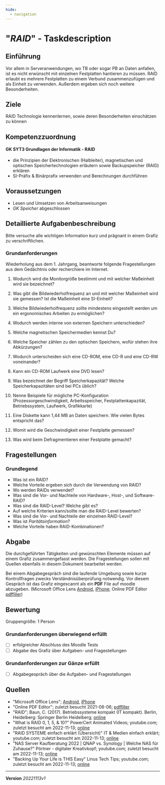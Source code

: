 ```yaml
---
hide:
  - navigation
---
```


# "*RAID*" - Taskdescription

## Einführung

Vor allem in Serveranwendungen, wo TB oder sogar PB an Daten anfallen, ist es nicht erwünscht mit einzelnen Festplatten hantieren zu müssen. RAID erlaubt es mehrere Festplatten zu einem Verbund zusammenzufügen und als Einheit zu verwenden. Außerdem ergeben sich noch weitere Besonderheiten.

## Ziele

RAID Technologie kennenlernen, sowie deren Besonderheiten einschätzen zu können


## Kompetenzzuordnung

#### GK SYT3 Grundlagen der Informatik - RAID

* die Prinzipien der Elektronischen (Halbleiter), magnetischen und optischen Speichertechnologien erläutern sowie Backupspeicher (RAID) erklären
* SI-Präfix & Binärprafix verwenden und Berechnungen durchführen

## Voraussetzungen

* Lesen und Umsetzen von Arbeitsanweisungen
* *GK Speicher* abgeschlossen

## Detaillierte Aufgabenbeschreibung
Bitte versuche alle wichtigen Information kurz und prägnant in einem Grafiz zu verschriftlichen.

### Grundanforderungen
Wiederholung aus dem 1. Jahrgang, beantworte folgende Fragestellungen aus dem Gedächtnis oder recherchiere im Internet.

1. Wodurch wird die Monitorgröße bestimmt und mit welcher Maßeinheit wird sie bezeichnet?

2. Was gibt die Bildwiederholfrequenz an und mit welcher Maßeinheit wird sie gemessen? Ist die Maßeinheit eine SI-Einheit?
3. Welche Bildwiederholfrequenz sollte mindestens eingestellt werden um ein ergonomisches Arbeiten zu ermöglichen? 
4. Wodurch werden interne von externen Speichern unterschieden?
5. Welche magnetischen Speichermedien kennst Du?
6. Welche Speicher zählen zu den optischen Speichern, wofür stehen ihre Abkürzungen?
7. Wodurch unterscheiden sich eine CD-ROM, eine CD-R und eine CD-RW voneinander?
8. Kann ein CD-ROM Laufwerk eine DVD lesen?
9. Was bezeichnet der Begriff Speicherkapazität? Welche Speicherkapazitäten sind bei PCs üblich?
10. Nenne Beispiele für mögliche PC-Konfiguration (Prozessorgeschwindigkeit, Arbeitsspeicher, Festplattenkapazität, Betriebssystem, Laufwerk, Grafikkarte)
11. Eine Diskette kann 1,44 MB an Daten speichern. Wie vielen Bytes entspricht das?
12. Womit wird die Geschwindigkeit einer Festplatte gemessen?
13. Was wird beim Defragmentieren einer Festplatte gemacht?

## Fragestellungen

### Grundlegend

* Was ist ein RAID?
* Welche Vorteile ergeben sich durch die Verwendung von RAID?
* Wo werden RAIDs verwendet?
* Was sind die Vor- und Nachteile von Hardware-, Host-, und Software-RAID?
* Was sind die RAID-Level? Welche gibt es?
* Auf welche Kriterien kann/sollte man die RAID-Level bewerten?
* Was sind die Vor- und Nachteile der einzelnen RAID-Level?
* Was ist *Paritätsinformation*?
* Welche Vorteile haben RAID-Kombinationen?

## Abgabe
Die durchgeführten Tätigkeiten und gewünschten Elemente müssen auf einem Grafiz zusammengefasst werden. Die Fragestellungen sollen mit Quellen ebenfalls in diesem Dokument bearbeitet werden.

Bei einem Abgabegespräch sind die laufende Umgebung sowie kurze Kontrollfragen zwecks Verständnisüberprüfung notwendig. Vor diesem Gespräch ist das Grafiz eingescannt als ein **PDF** File auf moodle abzugeben. (Microsoft Office Lens [Android](https://play.google.com/store/apps/details?id=com.microsoft.office.officelens&hl=de_AT&gl=US), [iPhone](https://apps.apple.com/at/app/microsoft-office-lens-pdf-scan/id975925059); Online PDF Editor [pdffiller](https://www.pdffiller.com/de/))

## Bewertung
Gruppengröße: 1 Person
### Grundanforderungen **überwiegend erfüllt**
- [ ] erfolgreicher Abschluss des Moodle Tests
- [ ] Abgabe des Grafiz über Aufgaben- und Fragestellungen
### Grundanforderungen **zur Gänze erfüllt**
- [ ] Abgabegespräch über die Aufgaben- und Fragestellungen
## Quellen
* "Microsoft Office Lens";  [Android](https://play.google.com/store/apps/details?id=com.microsoft.office.officelens&hl=de_AT&gl=US), [iPhone](https://apps.apple.com/at/app/microsoft-office-lens-pdf-scan/id975925059)
* "Online PDF Editor"; zuletzt besucht 2021-08-06; [pdffiller](https://www.pdffiller.com/de/)
* "RAID"; Baun, C. (2017). Betriebssysteme kompakt (IT kompakt). Berlin, Heidelberg: Springer Berlin Heidelberg; [online](https://elearning.tgm.ac.at/pluginfile.php/11034/mod_folder/content/0/RAID.pdf)
* "What is RAID 0, 1, 5, & 10?" PowerCert Animated Videos; youtube.com; zuletzt besucht am 2022-11-13; [online](https://www.youtube.com/watch?v=U-OCdTeZLac)
* "RAID SYSTEME einfach erklärt (Übersicht)" IT & Medien einfach erklärt; youtube.com; zuletzt besucht am 2022-11-13; [online](https://www.youtube.com/watch?v=1YoQ-T0wMfE)
* "NAS Server Kaufberatung 2022 | QNAP vs. Synology | Welche NAS für Zuhause?" Pörtner - digitaler Kreativkopf; youtube.com; zuletzt besucht am 2022-11-13; [online](https://www.youtube.com/watch?v=BlYEp1q73FM)
* "Backing Up Your Life is THIS Easy" Linus Tech Tips; youtube.com; zuletzt besucht am 2022-11-13; [online](https://www.youtube.com/watch?v=mpxBmxj5mP0)

---
**Version** *20221113v1*
